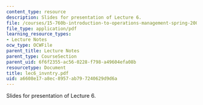 ```yaml
---
content_type: resource
description: Slides for presentation of Lecture 6.
file: /courses/15-760b-introduction-to-operations-management-spring-2004/a6608e17a8ec8957ab797240629d9d6a_lec6_invntry.pdf
file_type: application/pdf
learning_resource_types:
- Lecture Notes
ocw_type: OCWFile
parent_title: Lecture Notes
parent_type: CourseSection
parent_uid: 6f6f2355-ac56-0228-f798-a49604efa08b
resourcetype: Document
title: lec6_invntry.pdf
uid: a6608e17-a8ec-8957-ab79-7240629d9d6a
---
```

Slides for presentation of Lecture 6.

